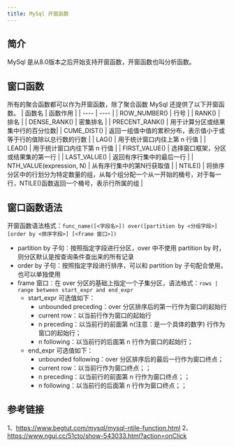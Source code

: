 ```yaml
---
title: MySql 开窗函数
---
```

## 简介
MySql 是从8.0版本之后开始支持开窗函数，开窗函数也叫分析函数。


## 窗口函数
所有的聚合函数都可以作为开窗函数，除了聚合函数 MySql 还提供了以下开窗函数。
|  函数名   | 函数作用  |
|  ----  | ----  |
| ROW_NUMBER()  | 行号 |
| RANK()  | 排名 |
| DENSE_RANK() | 密集排名 |
| PRECENT_RANK() | 用于计算分区或结果集中行的百分位数|
| CUME_DIST() | 返回一组值中值的累积分布，表示值小于或等于行的值除以总行数的行数 |
| LAG() | 用于统计窗口内往上第 n 行值 |
| LEAD() | 用于统计窗口内往下第 n 行值 |
| FIRST_VALUE() | 选择窗口框架，分区或结果集的第一行 |
| LAST_VALUE() | 返回有序行集中的最后一行 |
| NTH_VALUE(expression, N) | 从有序行集中的第N行获取值 |
| NTILE() | 将排序分区中的行划分为特定数量的组，从每个组分配一个从一开始的桶号，对于每一行，NTILE()函数返回一个桶号，表示行所属的组 |
 
## 窗口函数语法
开窗函数语法格式：`func_name([<字段名>]) over([partition by <分组字段>] [order by <排序字段>] [<frame 窗口>]) `
 - partition by 子句：按照指定字段进行分区，over 中不使用 partition by 时，则分区默认是按查询条件查出来的所有记录
 - order by 子句：按照指定字段进行排序，可以和 partition by 子句配合使用，也可以单独使用
 - frame 窗口：在 over 分区的基础上指定一个子集分区，语法格式：`rows | range between start_expr and end_expr`
    - start_expr 可选值如下：
        - unbounded preceding：over 分区排序后的第一行作为窗口的起始行
        - current row：以当前行作为窗口的起始行
        - n preceding：以当前行的前面第 n(注意：是一个具体的数字) 行作为窗口的起始行；
        - n following：以当前行的后面第 n 行作为窗口的起始行；
    - end_expr 可选值如下：
        - unbounded following：over 分区排序后的最后一行作为窗口终点；
        - current row：以当前行作为窗口终点；；
        - n preceding：以当前行的前面第 n 行作为窗口终点；；
        - n following：以当前行的后面第 n 行作为窗口终点；；



## 参考链接
1、https://www.begtut.com/mysql/mysql-ntile-function.html
2、https://www.ngui.cc/51cto/show-543033.html?action=onClick